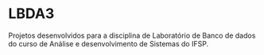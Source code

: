 # LBDA3
Projetos desenvolvidos para a disciplina de Laboratório de Banco de dados do curso de Análise e desenvolvimento de Sistemas do IFSP.
